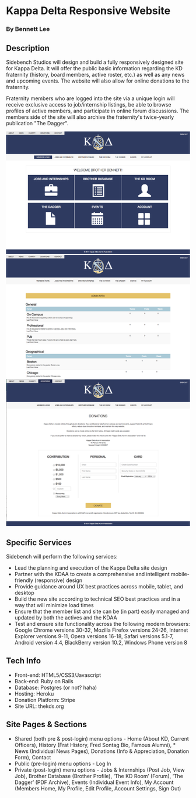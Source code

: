 # Kappa Delta Responsive Website
### By Bennett Lee


## Description

Sidebench Studios will design and build a fully responsively designed site for Kappa Delta. It will offer the public basic information regarding the KD fraternity (history, board members, active roster, etc.) as well as any news and upcoming events. The website will also allow for online donations to the fraternity.

Fraternity members who are logged into the site via a unique login will receive exclusive access to job/internship listings, be able to browse profiles of active members, and participate in online forum discussions. The members side of the site will also archive the fraternity's twice-yearly publication "The Dagger".

![Alt text](/public/images/demo/demo1.png)
![Alt text](/public/images/demo/demo2.png)
![Alt text](/public/images/demo/demo3.png)

## Specific Services

Sidebench will perform the following services:

* Lead the planning and execution of the Kappa Delta site design
* Partner with the KDAA to create a comprehensive and intelligent mobile-friendly (responsive) design
* Provide guidance around UX best practices across mobile, tablet, and desktop
* Build the new site according to technical SEO best practices and in a way that will minimize load times
* Ensure that the member list and site can be (in part) easily managed and updated by both the actives and the KDAA
* Test and ensure site functionality across the following modern browsers: Google Chrome versions 30-32, Mozilla Firefox versions 24-26, Internet Explorer versions 9-11, Opera versions 16-18, Safari versions 5.1-7, Android version 4.4, BlackBerry version 10.2, Windows Phone version 8

## Tech Info

* Front-end: HTML5/CSS3/Javascript
* Back-end: Ruby on Rails
* Database: Postgres (or not? haha)
* Hosting: Heroku
* Donation Platform: Stripe
* Site URL: thekds.org

## Site Pages & Sections

* Shared (both pre & post-login) menu options -  Home (About KD, Current Officers), History (Frat History, Fred Sontag Bio, Famous Alumni), * News (Individual News Pages), Donations (Info & Appreciation, Donation Form), Contact
* Public (pre-login) menu options - Log In
* Private (post-login) menu options - Jobs & Internships (Post Job, View Job), Brother Database (Brother Profile), ‘The KD Room’ (Forum), ‘The Dagger’ (PDF Archive), Events (Individual Event Info), My Account (Members Home, My Profile, Edit Profile, Account Settings, Sign Out)